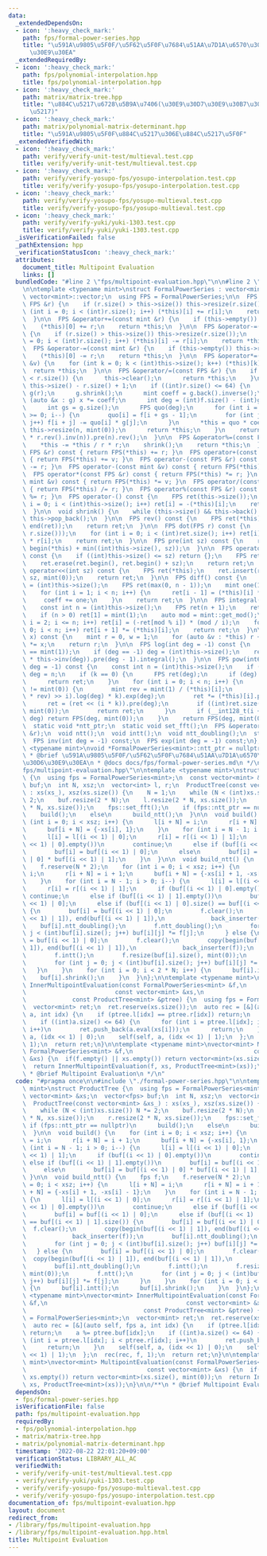 ```yaml
---
data:
  _extendedDependsOn:
  - icon: ':heavy_check_mark:'
    path: fps/formal-power-series.hpp
    title: "\u591A\u9805\u5F0F/\u5F62\u5F0F\u7684\u51AA\u7D1A\u6570\u30E9\u30A4\u30D6\
      \u30E9\u30EA"
  _extendedRequiredBy:
  - icon: ':heavy_check_mark:'
    path: fps/polynomial-interpolation.hpp
    title: fps/polynomial-interpolation.hpp
  - icon: ':heavy_check_mark:'
    path: matrix/matrix-tree.hpp
    title: "\u884C\u5217\u6728\u5B9A\u7406(\u30E9\u30D7\u30E9\u30B7\u30A2\u30F3\u884C\
      \u5217)"
  - icon: ':heavy_check_mark:'
    path: matrix/polynomial-matrix-determinant.hpp
    title: "\u591A\u9805\u5F0F\u884C\u5217\u306E\u884C\u5217\u5F0F"
  _extendedVerifiedWith:
  - icon: ':heavy_check_mark:'
    path: verify/verify-unit-test/multieval.test.cpp
    title: verify/verify-unit-test/multieval.test.cpp
  - icon: ':heavy_check_mark:'
    path: verify/verify-yosupo-fps/yosupo-interpolation.test.cpp
    title: verify/verify-yosupo-fps/yosupo-interpolation.test.cpp
  - icon: ':heavy_check_mark:'
    path: verify/verify-yosupo-fps/yosupo-multieval.test.cpp
    title: verify/verify-yosupo-fps/yosupo-multieval.test.cpp
  - icon: ':heavy_check_mark:'
    path: verify/verify-yuki/yuki-1303.test.cpp
    title: verify/verify-yuki/yuki-1303.test.cpp
  _isVerificationFailed: false
  _pathExtension: hpp
  _verificationStatusIcon: ':heavy_check_mark:'
  attributes:
    document_title: Multipoint Evaluation
    links: []
  bundledCode: "#line 2 \"fps/multipoint-evaluation.hpp\"\n\n#line 2 \"fps/formal-power-series.hpp\"\
    \n\ntemplate <typename mint>\nstruct FormalPowerSeries : vector<mint> {\n  using\
    \ vector<mint>::vector;\n  using FPS = FormalPowerSeries;\n\n  FPS &operator+=(const\
    \ FPS &r) {\n    if (r.size() > this->size()) this->resize(r.size());\n    for\
    \ (int i = 0; i < (int)r.size(); i++) (*this)[i] += r[i];\n    return *this;\n\
    \  }\n\n  FPS &operator+=(const mint &r) {\n    if (this->empty()) this->resize(1);\n\
    \    (*this)[0] += r;\n    return *this;\n  }\n\n  FPS &operator-=(const FPS &r)\
    \ {\n    if (r.size() > this->size()) this->resize(r.size());\n    for (int i\
    \ = 0; i < (int)r.size(); i++) (*this)[i] -= r[i];\n    return *this;\n  }\n\n\
    \  FPS &operator-=(const mint &r) {\n    if (this->empty()) this->resize(1);\n\
    \    (*this)[0] -= r;\n    return *this;\n  }\n\n  FPS &operator*=(const mint\
    \ &v) {\n    for (int k = 0; k < (int)this->size(); k++) (*this)[k] *= v;\n  \
    \  return *this;\n  }\n\n  FPS &operator/=(const FPS &r) {\n    if (this->size()\
    \ < r.size()) {\n      this->clear();\n      return *this;\n    }\n    int n =\
    \ this->size() - r.size() + 1;\n    if ((int)r.size() <= 64) {\n      FPS f(*this),\
    \ g(r);\n      g.shrink();\n      mint coeff = g.back().inverse();\n      for\
    \ (auto &x : g) x *= coeff;\n      int deg = (int)f.size() - (int)g.size() + 1;\n\
    \      int gs = g.size();\n      FPS quo(deg);\n      for (int i = deg - 1; i\
    \ >= 0; i--) {\n        quo[i] = f[i + gs - 1];\n        for (int j = 0; j < gs;\
    \ j++) f[i + j] -= quo[i] * g[j];\n      }\n      *this = quo * coeff;\n     \
    \ this->resize(n, mint(0));\n      return *this;\n    }\n    return *this = ((*this).rev().pre(n)\
    \ * r.rev().inv(n)).pre(n).rev();\n  }\n\n  FPS &operator%=(const FPS &r) {\n\
    \    *this -= *this / r * r;\n    shrink();\n    return *this;\n  }\n\n  FPS operator+(const\
    \ FPS &r) const { return FPS(*this) += r; }\n  FPS operator+(const mint &v) const\
    \ { return FPS(*this) += v; }\n  FPS operator-(const FPS &r) const { return FPS(*this)\
    \ -= r; }\n  FPS operator-(const mint &v) const { return FPS(*this) -= v; }\n\
    \  FPS operator*(const FPS &r) const { return FPS(*this) *= r; }\n  FPS operator*(const\
    \ mint &v) const { return FPS(*this) *= v; }\n  FPS operator/(const FPS &r) const\
    \ { return FPS(*this) /= r; }\n  FPS operator%(const FPS &r) const { return FPS(*this)\
    \ %= r; }\n  FPS operator-() const {\n    FPS ret(this->size());\n    for (int\
    \ i = 0; i < (int)this->size(); i++) ret[i] = -(*this)[i];\n    return ret;\n\
    \  }\n\n  void shrink() {\n    while (this->size() && this->back() == mint(0))\
    \ this->pop_back();\n  }\n\n  FPS rev() const {\n    FPS ret(*this);\n    reverse(begin(ret),\
    \ end(ret));\n    return ret;\n  }\n\n  FPS dot(FPS r) const {\n    FPS ret(min(this->size(),\
    \ r.size()));\n    for (int i = 0; i < (int)ret.size(); i++) ret[i] = (*this)[i]\
    \ * r[i];\n    return ret;\n  }\n\n  FPS pre(int sz) const {\n    return FPS(begin(*this),\
    \ begin(*this) + min((int)this->size(), sz));\n  }\n\n  FPS operator>>(int sz)\
    \ const {\n    if ((int)this->size() <= sz) return {};\n    FPS ret(*this);\n\
    \    ret.erase(ret.begin(), ret.begin() + sz);\n    return ret;\n  }\n\n  FPS\
    \ operator<<(int sz) const {\n    FPS ret(*this);\n    ret.insert(ret.begin(),\
    \ sz, mint(0));\n    return ret;\n  }\n\n  FPS diff() const {\n    const int n\
    \ = (int)this->size();\n    FPS ret(max(0, n - 1));\n    mint one(1), coeff(1);\n\
    \    for (int i = 1; i < n; i++) {\n      ret[i - 1] = (*this)[i] * coeff;\n \
    \     coeff += one;\n    }\n    return ret;\n  }\n\n  FPS integral() const {\n\
    \    const int n = (int)this->size();\n    FPS ret(n + 1);\n    ret[0] = mint(0);\n\
    \    if (n > 0) ret[1] = mint(1);\n    auto mod = mint::get_mod();\n    for (int\
    \ i = 2; i <= n; i++) ret[i] = (-ret[mod % i]) * (mod / i);\n    for (int i =\
    \ 0; i < n; i++) ret[i + 1] *= (*this)[i];\n    return ret;\n  }\n\n  mint eval(mint\
    \ x) const {\n    mint r = 0, w = 1;\n    for (auto &v : *this) r += w * v, w\
    \ *= x;\n    return r;\n  }\n\n  FPS log(int deg = -1) const {\n    assert((*this)[0]\
    \ == mint(1));\n    if (deg == -1) deg = (int)this->size();\n    return (this->diff()\
    \ * this->inv(deg)).pre(deg - 1).integral();\n  }\n\n  FPS pow(int64_t k, int\
    \ deg = -1) const {\n    const int n = (int)this->size();\n    if (deg == -1)\
    \ deg = n;\n    if (k == 0) {\n      FPS ret(deg);\n      if (deg) ret[0] = 1;\n\
    \      return ret;\n    }\n    for (int i = 0; i < n; i++) {\n      if ((*this)[i]\
    \ != mint(0)) {\n        mint rev = mint(1) / (*this)[i];\n        FPS ret = (((*this\
    \ * rev) >> i).log(deg) * k).exp(deg);\n        ret *= (*this)[i].pow(k);\n  \
    \      ret = (ret << (i * k)).pre(deg);\n        if ((int)ret.size() < deg) ret.resize(deg,\
    \ mint(0));\n        return ret;\n      }\n      if (__int128_t(i + 1) * k >=\
    \ deg) return FPS(deg, mint(0));\n    }\n    return FPS(deg, mint(0));\n  }\n\n\
    \  static void *ntt_ptr;\n  static void set_fft();\n  FPS &operator*=(const FPS\
    \ &r);\n  void ntt();\n  void intt();\n  void ntt_doubling();\n  static int ntt_pr();\n\
    \  FPS inv(int deg = -1) const;\n  FPS exp(int deg = -1) const;\n};\ntemplate\
    \ <typename mint>\nvoid *FormalPowerSeries<mint>::ntt_ptr = nullptr;\n\n/**\n\
    \ * @brief \u591A\u9805\u5F0F/\u5F62\u5F0F\u7684\u51AA\u7D1A\u6570\u30E9\u30A4\
    \u30D6\u30E9\u30EA\n * @docs docs/fps/formal-power-series.md\n */\n#line 4 \"\
    fps/multipoint-evaluation.hpp\"\n\ntemplate <typename mint>\nstruct ProductTree\
    \ {\n  using fps = FormalPowerSeries<mint>;\n  const vector<mint> &xs;\n  vector<fps>\
    \ buf;\n  int N, xsz;\n  vector<int> l, r;\n  ProductTree(const vector<mint> &xs_)\
    \ : xs(xs_), xsz(xs.size()) {\n    N = 1;\n    while (N < (int)xs.size()) N *=\
    \ 2;\n    buf.resize(2 * N);\n    l.resize(2 * N, xs.size());\n    r.resize(2\
    \ * N, xs.size());\n    fps::set_fft();\n    if (fps::ntt_ptr == nullptr)\n  \
    \    build();\n    else\n      build_ntt();\n  }\n\n  void build() {\n    for\
    \ (int i = 0; i < xsz; i++) {\n      l[i + N] = i;\n      r[i + N] = i + 1;\n\
    \      buf[i + N] = {-xs[i], 1};\n    }\n    for (int i = N - 1; i > 0; i--) {\n\
    \      l[i] = l[(i << 1) | 0];\n      r[i] = r[(i << 1) | 1];\n      if (buf[(i\
    \ << 1) | 0].empty())\n        continue;\n      else if (buf[(i << 1) | 1].empty())\n\
    \        buf[i] = buf[(i << 1) | 0];\n      else\n        buf[i] = buf[(i << 1)\
    \ | 0] * buf[(i << 1) | 1];\n    }\n  }\n\n  void build_ntt() {\n    fps f;\n\
    \    f.reserve(N * 2);\n    for (int i = 0; i < xsz; i++) {\n      l[i + N] =\
    \ i;\n      r[i + N] = i + 1;\n      buf[i + N] = {-xs[i] + 1, -xs[i] - 1};\n\
    \    }\n    for (int i = N - 1; i > 0; i--) {\n      l[i] = l[(i << 1) | 0];\n\
    \      r[i] = r[(i << 1) | 1];\n      if (buf[(i << 1) | 0].empty())\n       \
    \ continue;\n      else if (buf[(i << 1) | 1].empty())\n        buf[i] = buf[(i\
    \ << 1) | 0];\n      else if (buf[(i << 1) | 0].size() == buf[(i << 1) | 1].size())\
    \ {\n        buf[i] = buf[(i << 1) | 0];\n        f.clear();\n        copy(begin(buf[(i\
    \ << 1) | 1]), end(buf[(i << 1) | 1]),\n             back_inserter(f));\n    \
    \    buf[i].ntt_doubling();\n        f.ntt_doubling();\n        for (int j = 0;\
    \ j < (int)buf[i].size(); j++) buf[i][j] *= f[j];\n      } else {\n        buf[i]\
    \ = buf[(i << 1) | 0];\n        f.clear();\n        copy(begin(buf[(i << 1) |\
    \ 1]), end(buf[(i << 1) | 1]),\n             back_inserter(f));\n        buf[i].ntt_doubling();\n\
    \        f.intt();\n        f.resize(buf[i].size(), mint(0));\n        f.ntt();\n\
    \        for (int j = 0; j < (int)buf[i].size(); j++) buf[i][j] *= f[j];\n   \
    \   }\n    }\n    for (int i = 0; i < 2 * N; i++) {\n      buf[i].intt();\n  \
    \    buf[i].shrink();\n    }\n  }\n};\n\ntemplate <typename mint>\nvector<mint>\
    \ InnerMultipointEvaluation(const FormalPowerSeries<mint> &f,\n              \
    \                         const vector<mint> &xs,\n                          \
    \             const ProductTree<mint> &ptree) {\n  using fps = FormalPowerSeries<mint>;\n\
    \  vector<mint> ret;\n  ret.reserve(xs.size());\n  auto rec = [&](auto self, fps\
    \ a, int idx) {\n    if (ptree.l[idx] == ptree.r[idx]) return;\n    a %= ptree.buf[idx];\n\
    \    if ((int)a.size() <= 64) {\n      for (int i = ptree.l[idx]; i < ptree.r[idx];\
    \ i++)\n        ret.push_back(a.eval(xs[i]));\n      return;\n    }\n    self(self,\
    \ a, (idx << 1) | 0);\n    self(self, a, (idx << 1) | 1);\n  };\n  rec(rec, f,\
    \ 1);\n  return ret;\n}\n\ntemplate <typename mint>\nvector<mint> MultipointEvaluation(const\
    \ FormalPowerSeries<mint> &f,\n                                  const vector<mint>\
    \ &xs) {\n  if(f.empty() || xs.empty()) return vector<mint>(xs.size(), mint(0));\n\
    \  return InnerMultipointEvaluation(f, xs, ProductTree<mint>(xs));\n}\n\n/**\n\
    \ * @brief Multipoint Evaluation\n */\n"
  code: "#pragma once\n\n#include \"./formal-power-series.hpp\"\n\ntemplate <typename\
    \ mint>\nstruct ProductTree {\n  using fps = FormalPowerSeries<mint>;\n  const\
    \ vector<mint> &xs;\n  vector<fps> buf;\n  int N, xsz;\n  vector<int> l, r;\n\
    \  ProductTree(const vector<mint> &xs_) : xs(xs_), xsz(xs.size()) {\n    N = 1;\n\
    \    while (N < (int)xs.size()) N *= 2;\n    buf.resize(2 * N);\n    l.resize(2\
    \ * N, xs.size());\n    r.resize(2 * N, xs.size());\n    fps::set_fft();\n   \
    \ if (fps::ntt_ptr == nullptr)\n      build();\n    else\n      build_ntt();\n\
    \  }\n\n  void build() {\n    for (int i = 0; i < xsz; i++) {\n      l[i + N]\
    \ = i;\n      r[i + N] = i + 1;\n      buf[i + N] = {-xs[i], 1};\n    }\n    for\
    \ (int i = N - 1; i > 0; i--) {\n      l[i] = l[(i << 1) | 0];\n      r[i] = r[(i\
    \ << 1) | 1];\n      if (buf[(i << 1) | 0].empty())\n        continue;\n     \
    \ else if (buf[(i << 1) | 1].empty())\n        buf[i] = buf[(i << 1) | 0];\n \
    \     else\n        buf[i] = buf[(i << 1) | 0] * buf[(i << 1) | 1];\n    }\n \
    \ }\n\n  void build_ntt() {\n    fps f;\n    f.reserve(N * 2);\n    for (int i\
    \ = 0; i < xsz; i++) {\n      l[i + N] = i;\n      r[i + N] = i + 1;\n      buf[i\
    \ + N] = {-xs[i] + 1, -xs[i] - 1};\n    }\n    for (int i = N - 1; i > 0; i--)\
    \ {\n      l[i] = l[(i << 1) | 0];\n      r[i] = r[(i << 1) | 1];\n      if (buf[(i\
    \ << 1) | 0].empty())\n        continue;\n      else if (buf[(i << 1) | 1].empty())\n\
    \        buf[i] = buf[(i << 1) | 0];\n      else if (buf[(i << 1) | 0].size()\
    \ == buf[(i << 1) | 1].size()) {\n        buf[i] = buf[(i << 1) | 0];\n      \
    \  f.clear();\n        copy(begin(buf[(i << 1) | 1]), end(buf[(i << 1) | 1]),\n\
    \             back_inserter(f));\n        buf[i].ntt_doubling();\n        f.ntt_doubling();\n\
    \        for (int j = 0; j < (int)buf[i].size(); j++) buf[i][j] *= f[j];\n   \
    \   } else {\n        buf[i] = buf[(i << 1) | 0];\n        f.clear();\n      \
    \  copy(begin(buf[(i << 1) | 1]), end(buf[(i << 1) | 1]),\n             back_inserter(f));\n\
    \        buf[i].ntt_doubling();\n        f.intt();\n        f.resize(buf[i].size(),\
    \ mint(0));\n        f.ntt();\n        for (int j = 0; j < (int)buf[i].size();\
    \ j++) buf[i][j] *= f[j];\n      }\n    }\n    for (int i = 0; i < 2 * N; i++)\
    \ {\n      buf[i].intt();\n      buf[i].shrink();\n    }\n  }\n};\n\ntemplate\
    \ <typename mint>\nvector<mint> InnerMultipointEvaluation(const FormalPowerSeries<mint>\
    \ &f,\n                                       const vector<mint> &xs,\n      \
    \                                 const ProductTree<mint> &ptree) {\n  using fps\
    \ = FormalPowerSeries<mint>;\n  vector<mint> ret;\n  ret.reserve(xs.size());\n\
    \  auto rec = [&](auto self, fps a, int idx) {\n    if (ptree.l[idx] == ptree.r[idx])\
    \ return;\n    a %= ptree.buf[idx];\n    if ((int)a.size() <= 64) {\n      for\
    \ (int i = ptree.l[idx]; i < ptree.r[idx]; i++)\n        ret.push_back(a.eval(xs[i]));\n\
    \      return;\n    }\n    self(self, a, (idx << 1) | 0);\n    self(self, a, (idx\
    \ << 1) | 1);\n  };\n  rec(rec, f, 1);\n  return ret;\n}\n\ntemplate <typename\
    \ mint>\nvector<mint> MultipointEvaluation(const FormalPowerSeries<mint> &f,\n\
    \                                  const vector<mint> &xs) {\n  if(f.empty() ||\
    \ xs.empty()) return vector<mint>(xs.size(), mint(0));\n  return InnerMultipointEvaluation(f,\
    \ xs, ProductTree<mint>(xs));\n}\n\n/**\n * @brief Multipoint Evaluation\n */\n"
  dependsOn:
  - fps/formal-power-series.hpp
  isVerificationFile: false
  path: fps/multipoint-evaluation.hpp
  requiredBy:
  - fps/polynomial-interpolation.hpp
  - matrix/matrix-tree.hpp
  - matrix/polynomial-matrix-determinant.hpp
  timestamp: '2022-08-22 22:01:20+09:00'
  verificationStatus: LIBRARY_ALL_AC
  verifiedWith:
  - verify/verify-unit-test/multieval.test.cpp
  - verify/verify-yuki/yuki-1303.test.cpp
  - verify/verify-yosupo-fps/yosupo-multieval.test.cpp
  - verify/verify-yosupo-fps/yosupo-interpolation.test.cpp
documentation_of: fps/multipoint-evaluation.hpp
layout: document
redirect_from:
- /library/fps/multipoint-evaluation.hpp
- /library/fps/multipoint-evaluation.hpp.html
title: Multipoint Evaluation
---
```

